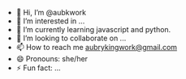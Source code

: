 - 👋 Hi, I’m @aubkwork
- 👀 I’m interested in ...
- 🌱 I’m currently learning javascript and python.
- 💞️ I’m looking to collaborate on ...
- 📫 How to reach me aubrykingwork@gmail.com
- 😄 Pronouns: she/her
- ⚡ Fun fact: ...

<!---
aubkwork/aubkwork is a ✨ special ✨ repository because its `README.md` (this file) appears on your GitHub profile.
You can click the Preview link to take a look at your changes.
--->
